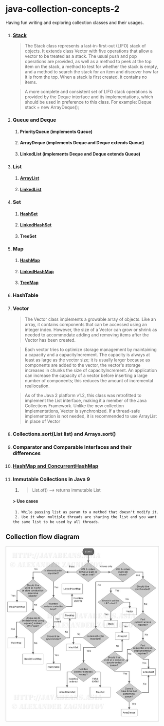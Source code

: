 # java-collection-concepts-2
Having fun writing and exploring collection classes and their usages.

1. ### [Stack](https://levelup.gitconnected.com/visualize-design-and-analyse-the-stack-data-structure-b32e285563c1)
   > The Stack class represents a last-in-first-out (LIFO) stack of objects. It extends class Vector with five operations that allow a vector to be treated as a stack. The usual push and pop operations are provided, as well as a method to peek at the top item on the stack, a method to test for whether the stack is empty, and a method to search the stack for an item and discover how far it is from the top.
   When a stack is first created, it contains no items.

   > A more complete and consistent set of LIFO stack operations is provided by the Deque interface and its implementations, which should be used in preference to this class. For example:
   Deque<Integer> stack = new ArrayDeque<Integer>();
2. ### Queue and Deque
    1. #### PriorityQueue (implements Queue)
    2. #### ArrayDeque (implements Deque and Deque extends Queue)
    3. #### LinkedList (implements Deque and Deque extends Queue)
3. ### List
    1. #### [ArrayList](https://medium.com/@basecs101/comparing-arraylist-and-linkedlist-in-java-latest-2b133b29489f)
    2. #### [LinkedList](https://medium.com/@basecs101/comparing-arraylist-and-linkedlist-in-java-latest-2b133b29489f)
4. ### Set
    1. #### [HashSet](https://medium.com/@basecs101/internal-working-of-hashset-in-java-interview-question-129bdd31fc60)
    2. #### [LinkedHashSet](https://medium.com/@basecs101/complete-guide-on-linkedhashmap-in-java-latest-a923833afde0)
    3. #### TreeSet
5. ### Map
    1. #### [HashMap](https://medium.com/@basecs101/internal-working-of-hashmap-in-java-latest-updated-4c2708f76d2c)

    2. #### [LinkedHashMap](https://medium.com/@basecs101/complete-guide-on-linkedhashmap-in-java-latest-a923833afde0)
    3. #### [TreeMap](https://medium.com/@basecs101/treemap-in-java-collection-framework-interview-question-a3f81c7aaa84)
6. ### HashTable
7. ### Vector
   >    The Vector class implements a growable array of objects. Like an array, it contains components that can be accessed using an integer index. However, the size of a Vector can grow or shrink as needed to accommodate adding and removing items after the Vector has been created.

   >    Each vector tries to optimize storage management by maintaining a capacity and a capacityIncrement. The capacity is always at least as large as the vector size; it is usually larger because as components are added to the vector, the vector's storage increases in chunks the size of capacityIncrement. An application can increase the capacity of a vector before inserting a large number of components; this reduces the amount of incremental reallocation.

   >    As of the Java 2 platform v1.2, this class was retrofitted to implement the List interface, making it a member of the Java Collections Framework. Unlike the new collection implementations, Vector is synchronized. If a thread-safe implementation is not needed, it is recommended to use ArrayList in place of Vector
8. ### Collections.sort(List<E> list) and Arrays.sort(<Array>)
9. ### Comparator and Comparable Interfaces and their differences
10. ### [HashMap and ConcurrentHashMap](https://medium.com/@basecs101/comparing-hashmap-and-concurrenthashmap-in-java-latest-98fc845ec70c)
11. ### Immutable Collections in Java 9
    1. > List.of(<list>) --> returns immutable List
    #### > Use cases
         1. While passing list as param to a method that doesn't modify it.
         2. Use it when multiple threads are sharing the list and you want the same list to be used by all threads.
## Collection flow diagram
![Flow Diagram](collections.jpg)
